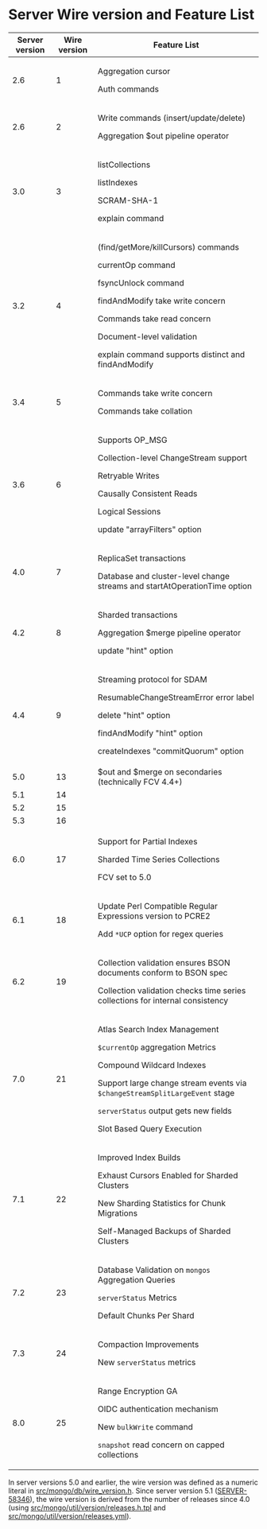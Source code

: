 # Server Wire version and Feature List

| Server version | Wire version | Feature List                                                                                                                                                                                                                                                                |
| -------------- | ------------ | --------------------------------------------------------------------------------------------------------------------------------------------------------------------------------------------------------------------------------------------------------------------------- |
| 2.6            | 1            | <p>Aggregation cursor</p> <p>Auth commands</p>                                                                                                                                                                                                                              |
| 2.6            | 2            | <p>Write commands (insert/update/delete)</p> <p>Aggregation $out pipeline operator</p>                                                                                                                                                                                      |
| 3.0            | 3            | <p>listCollections</p> <p>listIndexes</p> <p>SCRAM-SHA-1</p> <p>explain command</p>                                                                                                                                                                                         |
| 3.2            | 4            | <p>(find/getMore/killCursors) commands</p> <p>currentOp command</p> <p>fsyncUnlock command</p> <p>findAndModify take write concern</p> <p>Commands take read concern</p> <p>Document-level validation</p> <p>explain command supports distinct and findAndModify</p>        |
| 3.4            | 5            | <p>Commands take write concern</p> <p>Commands take collation</p>                                                                                                                                                                                                           |
| 3.6            | 6            | <p>Supports OP_MSG</p> <p>Collection-level ChangeStream support</p> <p>Retryable Writes</p> <p>Causally Consistent Reads</p> <p>Logical Sessions</p> <p>update "arrayFilters" option</p>                                                                                    |
| 4.0            | 7            | <p>ReplicaSet transactions</p> <p>Database and cluster-level change streams and startAtOperationTime option</p>                                                                                                                                                             |
| 4.2            | 8            | <p>Sharded transactions</p> <p>Aggregation $merge pipeline operator</p> <p>update "hint" option</p>                                                                                                                                                                         |
| 4.4            | 9            | <p>Streaming protocol for SDAM</p> <p>ResumableChangeStreamError error label</p> <p>delete "hint" option</p> <p>findAndModify "hint" option</p> <p>createIndexes "commitQuorum" option</p>                                                                                  |
| 5.0            | 13           | $out and $merge on secondaries (technically FCV 4.4+)                                                                                                                                                                                                                       |
| 5.1            | 14           |                                                                                                                                                                                                                                                                             |
| 5.2            | 15           |                                                                                                                                                                                                                                                                             |
| 5.3            | 16           |                                                                                                                                                                                                                                                                             |
| 6.0            | 17           | <p>Support for Partial Indexes</p><p>Sharded Time Series Collections</p><p>FCV set to 5.0</p>                                                                                                                                                                               |
| 6.1            | 18           | <p>Update Perl Compatible Regular Expressions version to PCRE2</p><p>Add `*UCP` option for regex queries</p>                                                                                                                                                                |
| 6.2            | 19           | <p>Collection validation ensures BSON documents conform to BSON spec</p><p>Collection validation checks time series collections for internal consistency</p>                                                                                                                |
| 7.0            | 21           | <p>Atlas Search Index Management</p><p>`$currentOp` aggregation Metrics</p><p>Compound Wildcard Indexes</p><p>Support large change stream events via `$changeStreamSplitLargeEvent` stage</p><p>`serverStatus` output gets new fields</p> <p>Slot Based Query Execution</p> |
| 7.1            | 22           | <p>Improved Index Builds</p><p>Exhaust Cursors Enabled for Sharded Clusters</p><p>New Sharding Statistics for Chunk Migrations</p><p>Self-Managed Backups of Sharded Clusters                                                                                               |
| 7.2            | 23           | <p>Database Validation on `mongos` Aggregation Queries</p><p>`serverStatus` Metrics</p><p>Default Chunks Per Shard</p>                                                                                                                                                      |
| 7.3            | 24           | <p>Compaction Improvements</p><p>New `serverStatus` metrics</p>                                                                                                                                                                                                             |
| 8.0            | 25           | <p>Range Encryption GA</p><p>OIDC authentication mechanism</p><p>New `bulkWrite` command</p><p>`snapshot` read concern on capped collections</p>                                                                                                                            |

In server versions 5.0 and earlier, the wire version was defined as a numeric literal in
[src/mongo/db/wire_version.h](https://github.com/mongodb/mongo/blob/master/src/mongo/db/wire_version.h). Since server
version 5.1 ([SERVER-58346](https://jira.mongodb.org/browse/SERVER-58346)), the wire version is derived from the number
of releases since 4.0 (using
[src/mongo/util/version/releases.h.tpl](https://github.com/mongodb/mongo/blob/master/src/mongo/util/version/releases.h.tpl)
and
[src/mongo/util/version/releases.yml](https://github.com/mongodb/mongo/blob/master/src/mongo/util/version/releases.yml)).

